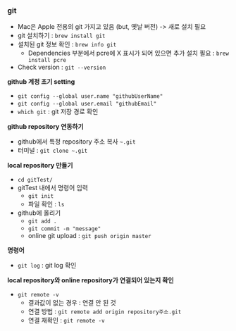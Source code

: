 ### git
- Mac은 Apple 전용의 git 가지고 있음 (but, 옛날 버전) -> 새로 설치 필요
- git 설치하기 : `brew install git`
- 설치된 git 정보 확인 : `brew info git`
  - Dependencies 부분에서 pcre에 X 표시가 되어 있으면 추가 설치 필요 : `brew install pcre`
- Check version : `git --version`

<b>github 계정 초기 setting</b>
- `git config --global user.name "githubUserName"`
- `git config --global user.email "githubEmail"`
- `which git` : git 저장 경로 확인

<b>github repository 연동하기</b>
- github에서 특정 repository 주소 복사 `~.git`
- 터미널 : `git clone ~.git`

<b>local repository 만들기</b>
- `cd gitTest/`
- gitTest 내에서 명령어 입력
  - `git init`
  - 파일 확인 : `ls`
- github에 올리기
  - `git add .`
  - `git commit -m "message"`
  - online git upload : `git push origin master`

<b>명령어</b>
- `git log` : git log 확인



<b>local repository와 online repository가 연결되어 있는지 확인</b>
- `git remote -v`
  - 결과값이 없는 경우 : 연결 안 된 것
  - 연결 방법 : `git remote add origin repository주소.git`
  - 연결 재확인 : `git remote -v`
 
